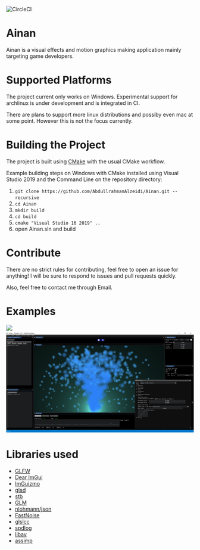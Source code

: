 ![CircleCI](https://img.shields.io/circleci/build/gh/AbdullrahmanAlzeidi/Ainan/master?label=All%20Platform%20Build&logo=circleci)
# Ainan
Ainan is a visual effects and motion graphics making application mainly targeting game developers.

# Supported Platforms

The project current only works on Windows. Experimental support for archlinux is under development and is integrated in CI.

There are plans to support more linux distributions and possiby even mac at some point. However this is not the focus currently.

# Building the Project
The project is built using [CMake](https://cmake.org/) with the usual CMake workflow.

Example building steps on Windows with CMake installed using Visual Studio 2019 and the Command Line on the repository directory:
1. `git clone https://github.com/AbdullrahmanAlzeidi/Ainan.git --recursive`
2. `cd Ainan`
3. `mkdir build`
4. `cd build`
5. `cmake "Visual Studio 16 2019" ..`
6. open Ainan.sln and build

# Contribute
There are no strict rules for contributing, feel free to open an issue for anything! I will be sure to respond to issues and pull requests quickly.

Also, feel free to contact me through Email.

# Examples
![](github/appGIF.gif)
![](github/appScreenshot.PNG)

# Libraries used
* [GLFW](https://www.glfw.org/)
* [Dear ImGui](https://github.com/ocornut/imgui)
* [ImGuizmo](https://github.com/CedricGuillemet/ImGuizmo)
* [glad](https://github.com/Dav1dde/glad)
* [stb](https://github.com/nothings/stb)
* [GLM](https://github.com/g-truc/glm)
* [nlohmann/json](https://github.com/nlohmann/json)
* [FastNoise](https://github.com/Auburn/FastNoise)
* [glslcc](https://github.com/septag/glslcc)
* [spdlog](https://github.com/gabime/spdlog)
* [libav](https://libav.org)
* [assimp](https://www.assimp.org/)

